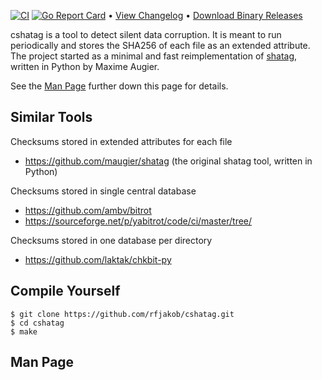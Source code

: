 [![CI](https://github.com/rfjakob/cshatag/actions/workflows/ci.yml/badge.svg)](https://github.com/rfjakob/cshatag/actions/workflows/ci.yml)
[![Go Report Card](https://goreportcard.com/badge/github.com/rfjakob/cshatag)](https://goreportcard.com/report/github.com/rfjakob/cshatag)
•
[View Changelog](CHANGELOG.md)
•
[Download Binary Releases](https://github.com/rfjakob/cshatag/releases)

cshatag is a tool to detect silent data corruption. It is meant to run periodically
and stores the SHA256 of each file as an extended attribute. The project started
as a minimal and fast reimplementation of [shatag](https://github.com/maugier/shatag),
written in Python by Maxime Augier.

See the [Man Page](#man-page) further down this page for details.

Similar Tools
-------------

Checksums stored in extended attributes for each file
* https://github.com/maugier/shatag (the original shatag tool, written in Python)

Checksums stored in single central database
* https://github.com/ambv/bitrot
* https://sourceforge.net/p/yabitrot/code/ci/master/tree/

Checksums stored in one database per directory
* https://github.com/laktak/chkbit-py

Compile Yourself
----------------
```
$ git clone https://github.com/rfjakob/cshatag.git
$ cd cshatag
$ make
```

Man Page
--------

